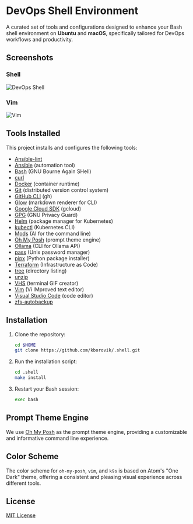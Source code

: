 # DevOps Shell Environment

A curated set of tools and configurations designed to enhance your Bash shell environment on **Ubuntu** and **macOS**, specifically tailored for DevOps workflows and productivity.

## Screenshots

### Shell

![DevOps Shell](https://lab5.ca/_static/github/devops-shell.png)

### Vim

![Vim](https://lab5.ca/_static/github/devops-vim.png)

## Tools Installed

This project installs and configures the following tools:

- [Ansible-lint](https://ansible-lint.readthedocs.io/)
- [Ansible](https://www.ansible.com/) (automation tool)
- [Bash](https://www.gnu.org/software/bash/) (GNU Bourne Again SHell)
- [curl](https://curl.se/)
- [Docker](https://www.docker.com/) (container runtime)
- [Git](https://git-scm.com/) (distributed version control system)
- [GitHub CLI](https://cli.github.com/) (gh)
- [Glow](https://github.com/charmbracelet/glow) (markdown renderer for CLI)
- [Google Cloud SDK](https://cloud.google.com/sdk) (gcloud)
- [GPG](https://gnupg.org/) (GNU Privacy Guard)
- [Helm](https://helm.sh/) (package manager for Kubernetes)
- [kubectl](https://kubernetes.io/docs/reference/kubectl/) (Kubernetes CLI)
- [Mods](https://github.com/charmbracelet/mods) (AI for the command line)
- [Oh My Posh](https://ohmyposh.dev/) (prompt theme engine)
- [Ollama](https://ollama.ai/) (CLI for Ollama API)
- [pass](https://www.passwordstore.org/) (Unix password manager)
- [pipx](https://pypa.github.io/pipx/) (Python package installer)
- [Terraform](https://www.terraform.io/) (Infrastructure as Code)
- [tree](http://mama.indstate.edu/users/ice/tree/) (directory listing)
- [unzip](https://infozip.sourceforge.net/UnZip.html)
- [VHS](https://github.com/charmbracelet/vhs) (terminal GIF creator)
- [Vim](https://www.vim.org/) (Vi IMproved text editor)
- [Visual Studio Code](https://code.visualstudio.com/) (code editor)
- [zfs-autobackup](https://github.com/psy0rz/zfs_autobackup)

## Installation

1. Clone the repository:

   ```bash
   cd $HOME
   git clone https://github.com/kborovik/.shell.git
   ```

2. Run the installation script:

   ```bash
   cd .shell
   make install
   ```

3. Restart your Bash session:

   ```bash
   exec bash
   ```

## Prompt Theme Engine

We use [Oh My Posh](https://ohmyposh.dev/) as the prompt theme engine, providing a customizable and informative command line experience.

## Color Scheme

The color scheme for `oh-my-posh`, `vim`, and `k9s` is based on Atom's "One Dark" theme, offering a consistent and pleasing visual experience across different tools.

## License

[MIT License](LICENSE)
